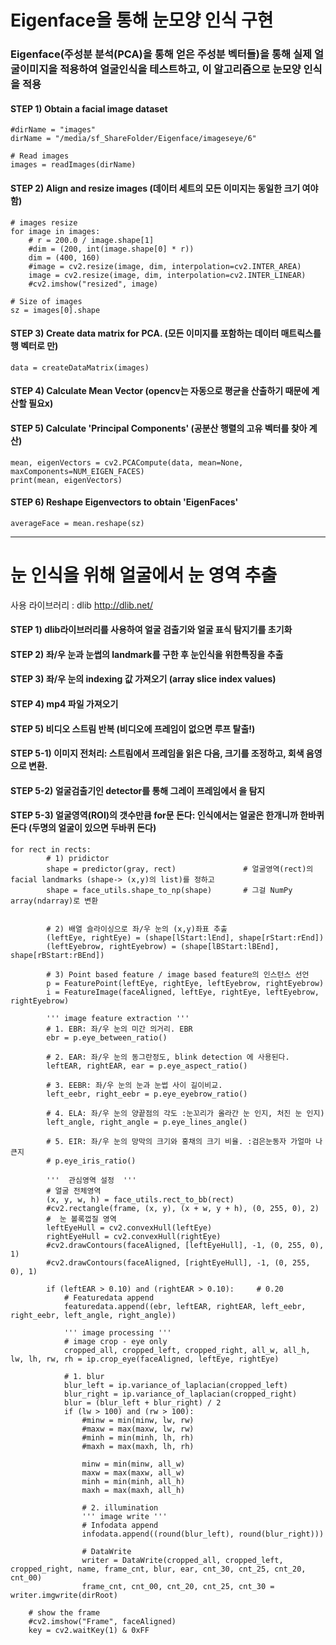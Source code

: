 # Eigenface을 통해 눈모양 인식 구현

### Eigenface(주성분 분석(PCA)을 통해 얻은 주성분 벡터들)을 통해 실제 얼굴이미지을 적용하여 얼굴인식을 테스트하고, 이 알고리즘으로 눈모양 인식을 적용



#### STEP 1) Obtain a facial image dataset
    #dirName = "images"
    dirName = "/media/sf_ShareFolder/Eigenface/imageseye/6"

    # Read images
    images = readImages(dirName)


#### STEP 2) Align and resize images (데이터 세트의 모든 이미지는 동일한 크기 여야함)
    # images resize
    for image in images:
        # r = 200.0 / image.shape[1]
        #dim = (200, int(image.shape[0] * r))
        dim = (400, 160)
        #image = cv2.resize(image, dim, interpolation=cv2.INTER_AREA)
        image = cv2.resize(image, dim, interpolation=cv2.INTER_LINEAR)
        #cv2.imshow("resized", image)

    # Size of images
    sz = images[0].shape
    
 
#### STEP 3) Create data matrix for PCA. (모든 이미지를 포함하는 데이터 매트릭스를 행 벡터로 만)
    data = createDataMatrix(images)


#### STEP 4) Calculate Mean Vector (opencv는 자동으로 평균을 산출하기 때문에 계산할 필요x)


#### STEP 5) Calculate 'Principal Components' (공분산 행렬의 고유 벡터를 찾아 계산)
    mean, eigenVectors = cv2.PCACompute(data, mean=None, maxComponents=NUM_EIGEN_FACES)
    print(mean, eigenVectors)


#### STEP 6) Reshape Eigenvectors to obtain 'EigenFaces'

    averageFace = mean.reshape(sz)


---------------------------------------------------------------------------------------------------------------------------
# 눈 인식을 위해 얼굴에서 눈 영역 추출

사용 라이브러리 : dlib http://dlib.net/


#### STEP 1) dlib라이브러리를 사용하여 얼굴 검출기와 얼굴 표식 탐지기를 초기화
#### STEP 2) 좌/우 눈과 눈썹의 landmark를 구한 후 눈인식을 위한특징을 추출
#### STEP 3) 좌/우 눈의 indexing 값 가져오기 (array slice index values)
#### STEP 4) mp4 파일 가져오기
#### STEP 5) 비디오 스트림 반복 (비디오에 프레임이 없으면 루프 탈출!)
#### STEP 5-1)  이미지 전처리: 스트림에서 프레임을 읽은 다음, 크기를 조정하고, 회색 음영으로 변환.
#### STEP 5-2)  얼굴검출기인 detector를 통해 그레이 프레임에서 을 탐지
#### STEP 5-3) 얼굴영역(ROI)의 갯수만큼 for문 돈다: 인식에서는 얼굴은 한개니까 한바퀴 돈다 (두명의 얼굴이 있으면 두바퀴 돈다)

    for rect in rects:
            # 1) pridictor
            shape = predictor(gray, rect)               # 얼굴영역(rect)의 facial landmarks (shape-> (x,y)의 list)를 정하고
            shape = face_utils.shape_to_np(shape)       # 그걸 NumPy array(ndarray)로 변환


            # 2) 배열 슬라이싱으로 좌/우 눈의 (x,y)좌표 추출
            (leftEye, rightEye) = (shape[lStart:lEnd], shape[rStart:rEnd])
            (leftEyebrow, rightEyebrow) = (shape[lBStart:lBEnd], shape[rBStart:rBEnd])

            # 3) Point based feature / image based feature의 인스턴스 선언
            p = FeaturePoint(leftEye, rightEye, leftEyebrow, rightEyebrow)
            i = FeatureImage(faceAligned, leftEye, rightEye, leftEyebrow, rightEyebrow)

            ''' image feature extraction '''
            # 1. EBR: 좌/우 눈의 미간 의거리. EBR
            ebr = p.eye_between_ratio()

            # 2. EAR: 좌/우 눈의 동그란정도, blink detection 에 사용된다.
            leftEAR, rightEAR, ear = p.eye_aspect_ratio()

            # 3. EEBR: 좌/우 눈의 눈과 눈썹 사이 길이비교.
            left_eebr, right_eebr = p.eye_eyebrow_ratio()

            # 4. ELA: 좌/우 눈의 양끝점의 각도 :눈꼬리가 올라간 눈 인지, 처진 눈 인지)
            left_angle, right_angle = p.eye_lines_angle()

            # 5. EIR: 좌/우 눈의 망막의 크기와 홍채의 크기 비율. :검은눈동자 가얼마 나큰지
            # p.eye_iris_ratio()

            '''  관심영역 설정  '''
            # 얼굴 전체영역
            (x, y, w, h) = face_utils.rect_to_bb(rect)
            #cv2.rectangle(frame, (x, y), (x + w, y + h), (0, 255, 0), 2)
            #  눈 볼록껍질 영역
            leftEyeHull = cv2.convexHull(leftEye)
            rightEyeHull = cv2.convexHull(rightEye)
            #cv2.drawContours(faceAligned, [leftEyeHull], -1, (0, 255, 0), 1)
            #cv2.drawContours(faceAligned, [rightEyeHull], -1, (0, 255, 0), 1)

            if (leftEAR > 0.10) and (rightEAR > 0.10):     # 0.20
                # Featuredata append
                featuredata.append((ebr, leftEAR, rightEAR, left_eebr, right_eebr, left_angle, right_angle))

                ''' image processing '''
                # image crop - eye only
                cropped_all, cropped_left, cropped_right, all_w, all_h, lw, lh, rw, rh = ip.crop_eye(faceAligned, leftEye, rightEye)

                # 1. blur
                blur_left = ip.variance_of_laplacian(cropped_left)
                blur_right = ip.variance_of_laplacian(cropped_right)
                blur = (blur_left + blur_right) / 2
                if (lw > 100) and (rw > 100):
                    #minw = min(minw, lw, rw)
                    #maxw = max(maxw, lw, rw)
                    #minh = min(minh, lh, rh)
                    #maxh = max(maxh, lh, rh)

                    minw = min(minw, all_w)
                    maxw = max(maxw, all_w)
                    minh = min(minh, all_h)
                    maxh = max(maxh, all_h)

                    # 2. illumination
                    ''' image write '''
                    # Infodata append
                    infodata.append((round(blur_left), round(blur_right)))

                    # DataWrite
                    writer = DataWrite(cropped_all, cropped_left, cropped_right, name, frame_cnt, blur, ear, cnt_30, cnt_25, cnt_20, cnt_00)
                    frame_cnt, cnt_00, cnt_20, cnt_25, cnt_30 = writer.imgwrite(dirRoot)

        # show the frame
        #cv2.imshow("Frame", faceAligned)
        key = cv2.waitKey(1) & 0xFF


